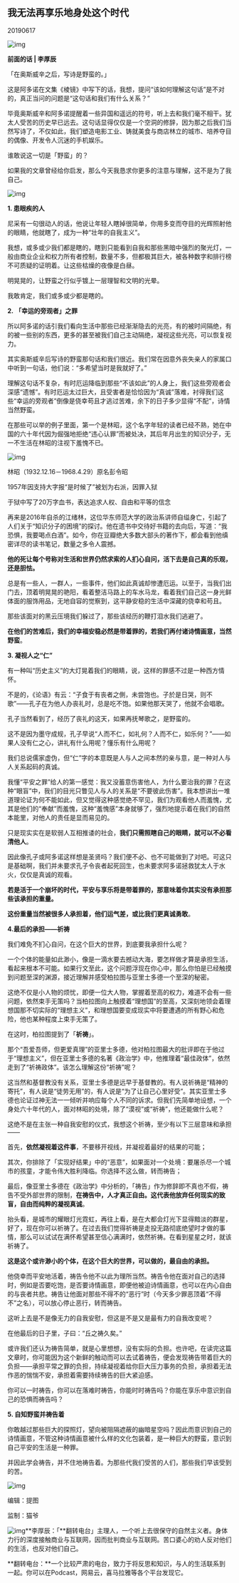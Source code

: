 ## 我无法再享乐地身处这个时代

20190617

![img](https://mmbiz.qpic.cn/mmbiz_jpg/aP7vrTpXJxQ4h617F1PYwuggyzmHcurE5ia0VnwDSlgZRuA2DMCHCe6U3XZ1bw4Vd16pbudowcJicGgStAbypMibg/640?wx_fmt=jpeg&tp=webp&wxfrom=5&wx_lazy=1&wx_co=1)



**前面的话 | 李厚辰**



「在奥斯威辛之后，写诗是野蛮的。」



这是阿多诺在文集《棱镜》中写下的话，我想，提问“该如何理解这句话”是不对的，真正当问的问题是“这句话和我们有什么关系？”



毕竟奥斯威辛和阿多诺提醒着一些异国和遥远的符号，听上去和我们毫不相干。犹太人受苦的历史早已远去。这句话显得仅仅是一个空洞的修辞，因为那之后我们当然写诗了，不仅如此，我们塑造电影工业、铸就美食与商店林立的城市、培养夺目的偶像、开发令人沉迷的手机娱乐。



谁敢说这一切是「野蛮」的？



如果我的文章曾经给你启发，那么今天我恳求你更多的注意与理解，这不是为了我自己。

![img](https://mmbiz.qpic.cn/mmbiz_jpg/aP7vrTpXJxTs6of0HKibdSTYrVZgMAuKEGXL3PDJEj5K8wbVeQg0kRCJXBd6T0MScAEOfROibbXTAjeImnWa6sxg/640?wx_fmt=jpeg&tp=webp&wxfrom=5&wx_lazy=1&wx_co=1)



**1. 患眼疾的人**



尼采有一句很动人的话，他说让年轻人瞎掉很简单，你用多变而夺目的光辉照射他的眼睛，他就瞎了，成为一种“壮年的自我主义”。



我想，或多或少我们都是瞎的，瞎到只能看到自我和那些黑暗中强烈的聚光灯，一般由商业企业和权力所有者控制，数量不多，但都极其巨大，被各种数字和排行榜不可质疑的证明着。让这些枯燥的夜像是白昼。



明晃晃的，让野蛮之行似乎镀上一层理智和文明的光晕。



我敢肯定，我们或多或少都是瞎的。



**2.** **「幸运的旁观者」之罪**



所以阿多诺的话引我们看向生活中那些已经渐渐隐去的光亮，有的被时间隔绝，有的被一些别的东西，更多的甚至被我们自己主动隔绝，凝视这些光亮，可以恢复视力。



其实奥斯威辛后写诗的野蛮那句话和我们很近。我们常在因意外丧失亲人的家属口中听到一句话，他们说：“多希望当时是我就好了。”



理解这句话不复杂，有时厄运降临到那些“不该如此”的人身上，我们这些旁观者会深感“遗憾”。有时厄运太过巨大，且受害者是恰恰因为“真诚”落难，衬得我们这些“幸运的旁观者”倒像是侥幸苟且才逃过苦难，余下的日子多少显得“不配”，诗情当然野蛮。



在那些可以举的例子里面，第一个是林昭，这个名字年轻的读者已经不熟，她在中国的六十年代因为倔强地拒绝“违心认罪”而被处决，其后年月出生的知识分子，无一不生活在林昭的注视下羞愧不已。



![img](https://mmbiz.qpic.cn/mmbiz_jpg/aP7vrTpXJxTcEaMc3viaA1KFEw8cz6voFm8xyx4DPPpOxws7qIoIEhfYAY8CLxYFp1ibsI1yxgeZriaGyGCYZZCWA/640?wx_fmt=jpeg&tp=webp&wxfrom=5&wx_lazy=1&wx_co=1)

林昭（1932.12.16－1968.4.29）原名彭令昭

1957年因支持大字报“是时候了”被划为右派，因罪入狱

于狱中写了20万字血书，表达追求人权、自由和平等的信念



再来是2016年自杀的江绪林，这位华东师范大学的政治系讲师自缢身亡，引起了人们关于“知识分子的困境”的探讨。他在遗书中交待好书籍的去向后，写道：“我恐惧，我要喝点白酒”。如今，你在豆瓣绝大多数大部头的著作下，都会看到他缜密详尽的读书笔记，数量之多令人震撼。



**他的死让每个号称对生活和世界仍然求索的人扪心自问，活下去是自己真的乐观，还是胆怯。**



总是有一些人，一群人，一些事件，他们如此真诚却惨遭厄运。以至于，当我们出门去，顶着明晃晃的艳阳，看着整洁马路上的车水马龙，看着我们自己这一身光鲜体面的服饰用品，无地自容的觉察到，这平静安稳的生活中深藏的侥幸和苟且。



那些该面对的黑云压境我们躲过了，那些该经历的鞭打泪水我们逃避了。



**在他们的苦难后，我们的幸福安稳必然是带着罪的，若我们再付诸诗情画意，当然野蛮**。



**3. 凝视人之“仁”**



有一种叫“历史主义”的大灯晃着我们的眼睛，说，这样的罪感不过是一种西方情怀。



不是的，《论语》有云：“子食于有丧者之側，未尝饱也。子於是日哭，则不歌”——孔子在为他人办丧礼时，总是吃不饱。如果他那天哭了，他就不会唱歌。



孔子当然看到了，经历了丧礼的这天，如果再抚琴歌之，是野蛮的。



这不是因为墨守成规，孔子早说“人而不仁，如礼何？人而不仁，如乐何？”——如果人没有仁之心，讲礼有什么用呢？懂乐有什么用呢？



我们总说儒家虚伪，但“仁”字的本意既是人与人之间本然的亲与意，是一种对人与人关系起码的真诚。



我懂“平安之罪”给人的第一感觉：我又没蓄意伤害他人，为什么要治我的罪？在这种“眼盲”中，我们的目光只瞥见人与人的关系是“不要彼此伤害”。我本想讲出一堆道理论证为何不能如此，但又觉得这种感觉绝不罕见，我们为观看他人而羞愧，尤其是他们的“奉献”而羞愧，这种“羞愧感”本身就够了，强烈地提示着在我们的自然本能里，对他人的责任是显而易见的。



只是现实实在是软弱人互相推诿的社会，**我们只需照瞎自己的眼睛，就可以不必看清他人**。



因此像孔子或阿多诺这样想是圣贤吗？我们便不必、也不可能做到了对吧。可这只是基础啊，我们并未要求孔子令丧者起死回生，也未要求阿多诺拯救犹太人于水火，仅仅是真诚的观看。



**若是活于一个崩坏的时代，平安与享乐将是带着罪的，****那意味着你其实没有承担那些该承担的重量****。**



**这份重量当然被很多人承担着，他们运气差，或比我们更真诚勇敢**。



**4.最后的承担——祈祷**



我们难免不扪心自问，在这个巨大的世界，到底要我承担什么呢？



一个个体的能量如此渺小，像是一滴水要去撼动大海，要怎样做才算是承担生活，看起来根本不可能。如果行文至此，这个问题浮现在你心中，那么你怕是已经触摸到问题至深的渊源，接近理解并感受柏拉图与亚里士多德一个至深的秘密。



这绝不仅是小人物的烦忧，即便一位大人物，掌握着至高的权力，难道不会有一些问题，依然束手无策吗？当柏拉图向上触摸着“理想国”的至高，又深刻地领会着理想国那不切实际的“理想主义”，和理想国要变成现实中将要遭遇的所有野心和危险，他也某种程度上束手无策了。



在这时，柏拉图提到了「**祈祷**」。



那个“吾爱吾师，但更爱真理”的亚里士多德，他对柏拉图最大的批评即在于他过于“理想主义”，但在亚里士多德的名著《政治学》中，他推理着“最佳政体”，依然走到了“祈祷政体”。该怎么理解这份“祈祷”呢？



这当然和基督教没有关系，亚里士多德是远早于基督教的。有人说祈祷是“精神的寄托”，有人说是“徒劳无用”的，有人说是“为了让自己心里好受”。其实亚里士多德也论证过神无法一一倾听并响应每个人不同的诉求。但我们先简单地设想，一个身处六十年代的人，面对林昭的处境，除了“漠视”或“祈祷”，他还能做什么呢？



这绝不是在主张一种自我安慰的仪式，我想这个祈祷，至少有以下三层意味和承担——



首先，**依然凝视着这件事**，不要移开视线，并凝视着最好的结果的可能；



其次，你排除了「实现好结果」中的“恶意”，如果面对一个处境：要屠杀尽一个城市的孩童，才能令伟大胜利降临。你选择不这么做，转而祷告；



最后，像亚里士多德在《政治学》中分析的，「祷告」作为修辞即不真也不假，祷告不受外部世界的限制，**在祷告中，人才真正自由。这代表他放弃任何现实的致盲，自由而纯粹的凝视真诚**。



抬头看，是城市的耀眼灯光霓虹，再往上看，是在大都会灯光下显得黯淡的群星，好了，现在你可以祈祷了。在过去我们觉得祈祷是走投无路彻底绝望时才做的事情，那么可以试试在满怀希望甚至信心满满时，依然祈祷。在看到星星之时，就该祈祷了。



**这是这个或许渺小的个体，在这个巨大的世界，可以做的，最自由的承担。**



他侥幸而平安地活着，祷告令他不以此为理所当然。祷告令他在面对自己的选择时，例如是否要吃饱，是否要诗情画意，即便他被迫诗情画意，也可以在内心自由的与丧者共悲。祷告让他面对那些不得不的“恶行”时（今天多少罪恶顶着“不得不”之名），可以放心停止恶行，转而祷告。



这听上去是不是像无力的自我安慰，但这是不是又是最有力的自我改变呢？



在他最后的日子里，子曰：“丘之祷久矣。”



或许我们还认为祷告简单，就是心里想想，没有实际的负担。也许吧，在读完这篇文章时，你可能因为这个新鲜的触动而可以去试着祷告，便会发现祷告带着巨大的负担——承担平常之罪的负担，持续凝视着给你巨大压力事务的负担，承担着无法作恶的惴惴不安，承担着需要持续祷告的巨大紧迫感。



你可以一时祷告，你可以在落难时祷告，你能时时祷告吗？你能在享乐中意识到自己的恐惧而祷告吗？



**5. 自知野蛮并祷告着**



你敢越过那些巨大的探照灯，望向被阻隔遮蔽的幽暗星空吗？因此而意识到自己的诗情画意，不管这种诗情画意被什么样的文化包装着，是一种巨大的野蛮，意识到自己平安的生活是一种罪。



并因此学会祷告，并不住地祷告着。为那些代我们受苦的人们，那些我们早该受到的苦。



![img](https://mmbiz.qpic.cn/mmbiz_jpg/aP7vrTpXJxQ4h617F1PYwuggyzmHcurEWkSyEV3H4bluyqxZdBib83lOKXxYhoSW8cKdm6eTroZ93HrCD5lTBmg/640?wx_fmt=jpeg&tp=webp&wxfrom=5&wx_lazy=1&wx_co=1)



编辑：提图

监制：猫爷

![img](https://mmbiz.qpic.cn/mmbiz_jpg/aP7vrTpXJxTs6of0HKibdSTYrVZgMAuKEGXL3PDJEj5K8wbVeQg0kRCJXBd6T0MScAEOfROibbXTAjeImnWa6sxg/640?wx_fmt=jpeg&tp=webp&wxfrom=5&wx_lazy=1&wx_co=1)**李厚辰：「**翻转电台」主理人，一个听上去很保守的自然主义者。身体力行的深度接触商业与互联网，因而批判商业与互联网。苦口婆心的劝人反对他们的生活，也反对他们自己。



**翻转电台：**一个比较严肃的电台，致力于将反思和知识，与人的生活联系到一起。你可以在Podcast，网易云，喜马拉雅等各个平台发现它。
